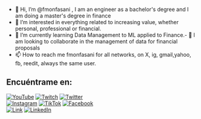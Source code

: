 - 👋 Hi, I’m @fmonfasani , I am an engineer as a bachelor's degree and I am doing a master's degree in finance
- 👀 I’m interested in everything related to increasing value, whether personal, professional or financial.
- 🌱 I’m currently learning Data Management to ML applied to Finance.- 
💞️ I am looking to collaborate in the management of data for financial proposals
- 📫 How to reach me fmonfasani for all networks, on X, ig, gmail,yahoo, fb, reedit, always the same user.
## Encuéntrame en:

[![YouTube](https://img.shields.io/badge/YouTube-fmonfasani_Dev-FF1100?style=for-the-badge&logo=youtube&logoColor=white&labelColor=101010)](https://www.youtube.com/@fmonfasanidev/channels)
[![Twitch](https://img.shields.io/badge/Twitch-fmonfasani-9146FF?style=for-the-badge&logo=twitch&logoColor=white&labelColor=101010)](https://www.twitch.tv/fmonfasani)
[![Twitter](https://img.shields.io/badge/Twitter-@fmonfasani-1DA1F2?style=for-the-badge&logo=twitter&logoColor=white&labelColor=101010)](https://twitter.com/fmonfasani)
</br>
[![Instagram](https://img.shields.io/badge/Instagram-@fmonfasani-E4405F?style=for-the-badge&logo=instagram&logoColor=white&labelColor=101010)](https://instagram.com/fmonfasani)
[![TikTok](https://img.shields.io/badge/TikTok-@fmonfasanidev-69C9D0?style=for-the-badge&logo=tiktok&logoColor=white&labelColor=101010)](https://tiktok.com/@mfmonfasanidev)
[![Facebook](https://img.shields.io/badge/Facebook-@fmonfasani-1877F2?style=for-the-badge&logo=facebook&logoColor=white&labelColor=101010)](https://facebook.com/fmonfasani)
</br>
[![Link](https://img.shields.io/badge/Link_Site-valuarty-39E09B?style=for-the-badge&logo=Linktree&logoColor=white&labelColor=101010)](https://valuarty.com)
[![LinkedIn](https://img.shields.io/badge/LinkedIn-Federico_Monfasani-0077B5?style=for-the-badge&logo=linkedin&logoColor=white&labelColor=101010)](https://www.linkedin.com/in/fmonfasani)
